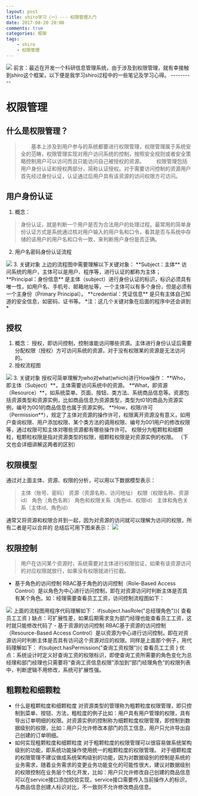 ```yaml
---
layout: post
title: shiro学习（一）--- 权限管理入门
date: 2017-08-20 20:00
comments: true
categories: 框架
tags: 
	- shiro
	- 权限管理
---
```

<img src="http://pursuedream-blog.oss-cn-beijing.aliyuncs.com/blogImg/20170814213828.png" style="border:none">
前言：最近在开发一个科研信息管理系统，由于涉及到权限管理，就有幸接触到shiro这个框架，以下便是我学习shiro过程中的一些笔记及学习心得。
<!--more-->
----------

# 权限管理 #

## 什么是权限管理？ ##
> &emsp;&emsp;基本上涉及到用户参与的系统都要进行权限管理，权限管理属于系统安全的范畴，权限管理实现对用户访问系统的控制，按照安全规则或者安全策略控制用户可以访问而且只能访问自己被授权的资源。
&emsp;&emsp;权限管理包括用户身份认证和授权两部分，简称认证授权。对于需要访问控制的资源用户首先经过身份认证，认证通过后用户具有该资源的访问权限方可访问。

## 用户身份认证 ##
1. 概念：
> 身份认证，就是判断一个用户是否为合法用户的处理过程。最常用的简单身份认证方式是系统通过核对用户输入的用户名和口令，看其是否与系统中存储的该用户的用户名和口令一致，来判断用户身份是否正确。
2. 用户名密码身份认证流程
<img src="http://pursuedream-blog.oss-cn-beijing.aliyuncs.com/blogImg/20170824230756.png" style="border:none">
3. 关键对象
上边的流程图中需要理解以下关键对象：
**Subject：主体**
访问系统的用户，主体可以是用户、程序等，进行认证的都称为主体；
**Principal：身份信息**
是主体（subject）进行身份认证的标识，标识必须具有唯一性，如用户名、手机号、邮箱地址等，一个主体可以有多个身份，但是必须有一个主身份（Primary Principal）。
**credential：凭证信息**
是只有主体自己知道的安全信息，如密码、证书等。
*注：这几个关键对象在后面的程序中还会讲到 *

##  授权  ##
1. 概念：
授权，即访问控制，控制谁能访问哪些资源。主体进行身份认证后需要分配权限（授权）方可访问系统的资源，对于没有权限某的资源是无法访问的。
2. 授权流程图
<img src="http://pursuedream-blog.oss-cn-beijing.aliyuncs.com/blogImg/20170824230756.png" style="border:none">
3. 关键对象
授权可简单理解为who对what(which)进行How操作：
**Who，即主体（Subject）**，主体需要访问系统中的资源。
**What，即资源（Resource）**，如系统菜单、页面、按钮、类方法、系统商品信息等。资源包括资源类型和资源实例，比如商品信息为资源类型，类型为t01的商品为资源实例，编号为001的商品信息也属于资源实例。
**How，权限/许可（Permission**），规定了主体对资源的操作许可，权限离开资源没有意义，如用户查询权限、用户添加权限、某个类方法的调用权限、编号为001用户的修改权限等，通过权限可知主体对哪些资源都有哪些操作许可。
权限分为粗颗粒和细颗粒，粗颗粒权限是指对资源类型的权限，细颗粒权限是对资源实例的权限。 （下文也会详细讲解这两者的区别）

## 权限模型 ##
通过对上面主体、资源、权限的分析，可以用以下数据模型表示：
> 主体（账号、密码）
> 资源（资源名称、访问地址）
> 权限（权限名称、资源id）
> 角色（角色名称）
> 角色和权限关系（角色id、权限id）
> 主体和角色关系（主体id、角色id）

通常又将资源和权限合并到一起，因为对资源的访问就可以理解为访问的权限，所有二者是可以合并的
总结后可用下图来表示：
<img src="http://pursuedream-blog.oss-cn-beijing.aliyuncs.com/blogImg/20170824230758.png" style="border:none">

## 权限控制 ##
> 用户在访问某个资源时，系统需要对主体进行权限验证，如果有该资源访问的对应权限就放行，如果没有权限就进行拦截。

- 基于角色的访问控制
  RBAC基于角色的访问控制（Role-Based Access Control）是以角色为中心进行访问控制，即在对资源访问时判断主体是否具有某个角色。如：经理需要查看员工工资，访问控制流程图如下：
 <img src="http://pursuedream-blog.oss-cn-beijing.aliyuncs.com/blogImg/20170824230760.png" style="border:none">
上面的流程图用程序代码理解如下：
if(subject.hasRole("总经理角色")){
  查看员工工资
}
缺点：可扩展性差，如果后期需求变为部门经理也能查看员工工资，这时就只能修改代码了
- 基于资源的访问控制
  RBAC基于资源的访问控制（Resource-Based Access Control）是以资源为中心进行访问控制，即在对资源访问时判断主体是否具有访问这个资源对应的权限。同样是上面那个例子，用代码理解如下：
if(subject.hasPermission("查询工资权限")){
  查看员工工资
}
优点：系统设计时定义好查询工资的权限标识，即使查询工资所需要的角色变化为总经理和部门经理也只需要将“查询工资信息权限”添加到“部门经理角色”的权限列表中，判断逻辑不用修改，系统可扩展性强。

## 粗颗粒和细颗粒 ##
- 什么是粗颗粒度和细颗粒度
  对资源类型的管理称为粗颗粒度权限管理，即只控制到菜单、按钮、方法，粗粒度的例子比如：用户具有用户管理的权限，具有导出订单明细的权限。对资源实例的控制称为细颗粒度权限管理，即控制到数据级别的权限，比如：用户只允许修改本部门的员工信息，用户只允许导出自己创建的订单明细。
- 如何实现粗颗粒度和细颗粒度
  对于粗颗粒度的权限管理可以很容易做系统架构级别的功能，即系统功能操作使用统一的粗颗粒度的权限管理。
  对于细颗粒度的权限管理不建议做成系统架构级别的功能，因为对数据级别的控制是系统的业务需求，随着业务需求的变更业务功能变化的可能性很大，建议对数据级别的权限控制在业务层个性化开发，比如：用户只允许修改自己创建的商品信息可以在service接口添加校验实现，service接口需要传入当前操作人的标识，与商品信息创建人标识对比，不一致则不允许修改商品信息。